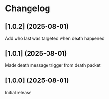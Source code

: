 # Changelog

## [1.0.2] (2025-08-01)
Add who last was targeted when death happened

## [1.0.1] (2025-08-01)
Made death message trigger from death packet

## [1.0.0] (2025-08-01)
Initial release